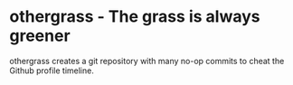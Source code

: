 # othergrass - The grass is always greener

othergrass creates a git repository with many no-op commits to cheat the Github
profile timeline.
